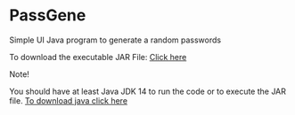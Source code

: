 # PassGene

Simple UI Java program to generate a random passwords

To download the executable JAR File: <a href="https://github.com/mubakhit/PassGene/raw/main/JAR/PasswordGenerator.jar" download>Click here</a>

Note!

You should have at least Java JDK 14 to run the code or to execute the JAR file.
<a href="https://www.oracle.com/java/technologies/javase/jdk19-archive-downloads.html" download>To download java click here</a>
